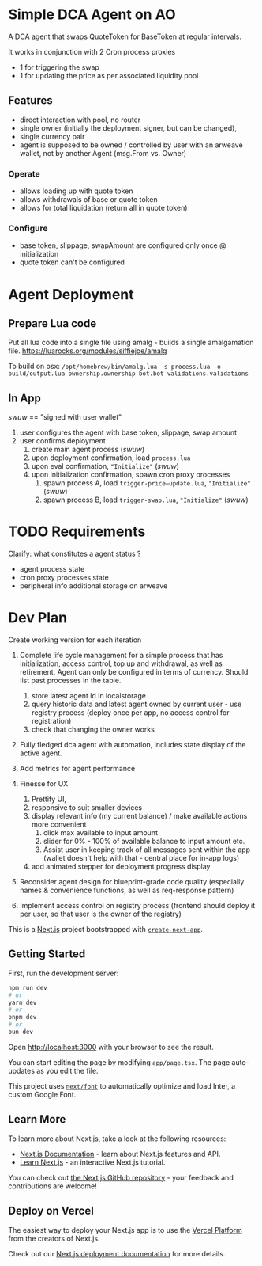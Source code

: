 # Simple DCA Agent on AO

A DCA agent that swaps QuoteToken for BaseToken at regular intervals. 


It works in conjunction with 2 Cron process proxies
- 1 for triggering the swap
- 1 for updating the price as per associated liquidity pool

## Features

- direct interaction with pool, no router
- single owner (initially the deployment signer, but can be changed),
- single currency pair
- agent is supposed to be owned / controlled by user with an arweave wallet, not by another Agent (msg.From vs. Owner)

### Operate
- allows loading up with quote token
- allows withdrawals of base or quote token
- allows for total liquidation (return all in quote token)

### Configure
- base token, slippage, swapAmount are configured only once @ initialization
- quote token can't be configured


# Agent Deployment

## Prepare Lua code
Put all lua code into a single file using amalg - builds a single amalgamation file.
https://luarocks.org/modules/siffiejoe/amalg

To build on osx:
`/opt/homebrew/bin/amalg.lua -s process.lua -o build/output.lua ownership.ownership bot.bot validations.validations`

## In App
*swuw* == "signed with user wallet"

1. user configures the agent with base token, slippage, swap amount
2. user confirms deployment
   1. create main agent process (*swuw*)
   2. upon deployment confirmation, load `process.lua` 
   3. upon eval confirmation, `"Initialize"` (*swuw*)
   4. upon initialization confirmation, spawn cron proxy processes
      1. spawn process A, load `trigger-price–update.lua`, `"Initialize"` (*swuw*)
      2. spawn process B, load `trigger-swap.lua`, `"Initialize"` (*swuw*)


# TODO Requirements

Clarify: what constitutes a agent status ?
  - agent process state 
  - cron proxy processes state
  - peripheral info additional storage on arweave


# Dev Plan

Create working version for each iteration

1. Complete life cycle management for a simple process that has initialization, access control, top up and withdrawal, as well as retirement. Agent can only be configured in terms of currency. Should list past processes in the table.
   1. store latest agent id in localstorage
   2. query historic data and latest agent owned by current user - use registry process (deploy once per app, no access control for registration)
   3. check that changing the owner works
2. Fully fledged dca agent with automation, includes state display of the active agent.
3. Add metrics for agent performance
4. Finesse for UX
   1. Prettify UI, 
   2. responsive to suit smaller devices
   3. display relevant info (my current balance) / make available actions more convenient
      1. click max available to input amount
      2. slider for 0% - 100% of available balance to input amount etc.
      3. Assist user in keeping track of all messages sent within the app (wallet doesn't help with that - central place for in-app logs)
   4. add animated stepper for deployment progress display
5. Reconsider agent design for blueprint-grade code quality (especially names & convenience functions, as well as req-response pattern)

6. Implement access control on registry process (frontend should deploy it per user, so that user is the owner of the registry) 






This is a [Next.js](https://nextjs.org/) project bootstrapped with [`create-next-app`](https://github.com/vercel/next.js/tree/canary/packages/create-next-app).

## Getting Started

First, run the development server:

```bash
npm run dev
# or
yarn dev
# or
pnpm dev
# or
bun dev
```

Open [http://localhost:3000](http://localhost:3000) with your browser to see the result.

You can start editing the page by modifying `app/page.tsx`. The page auto-updates as you edit the file.

This project uses [`next/font`](https://nextjs.org/docs/basic-features/font-optimization) to automatically optimize and load Inter, a custom Google Font.

## Learn More

To learn more about Next.js, take a look at the following resources:

- [Next.js Documentation](https://nextjs.org/docs) - learn about Next.js features and API.
- [Learn Next.js](https://nextjs.org/learn) - an interactive Next.js tutorial.

You can check out [the Next.js GitHub repository](https://github.com/vercel/next.js/) - your feedback and contributions are welcome!

## Deploy on Vercel

The easiest way to deploy your Next.js app is to use the [Vercel Platform](https://vercel.com/new?utm_medium=default-template&filter=next.js&utm_source=create-next-app&utm_campaign=create-next-app-readme) from the creators of Next.js.

Check out our [Next.js deployment documentation](https://nextjs.org/docs/deployment) for more details.
